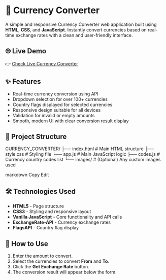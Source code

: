 # 💱 Currency Converter

A simple and responsive Currency Converter web application built using **HTML**, **CSS**, and **JavaScript**. Instantly convert currencies based on real-time exchange rates with a clean and user-friendly interface.

## 🌐 Live Demo

👉 [Check Live Currency Converter](https://subhrajitnaskar.github.io/CURRENCY_CONVERTER/)

## ✨ Features

- Real-time currency conversion using API
- Dropdown selection for over 100+ currencies
- Country flags displayed for selected currencies
- Responsive design suitable for all devices
- Validation for invalid or empty amounts
- Smooth, modern UI with clear conversion result display

## 📂 Project Structure

CURRENCY_CONVERTER/
├── index.html # Main HTML structure
├── style.css # Styling file
├── app.js # Main JavaScript logic
├── codes.js # Currency country codes list
└── images/ # (Optional) Any custom images used

markdown
Copy
Edit

## 🛠️ Technologies Used

- **HTML5** - Page structure
- **CSS3** - Styling and responsive layout
- **Vanilla JavaScript** - Core functionality and API calls
- **ExchangeRate-API** - Currency exchange rates
- **FlagsAPI** - Country flag display

## 🎯 How to Use

1. Enter the amount to convert.
2. Select the currencies to convert **From** and **To**.
3. Click the **Get Exchange Rate** button.
4. The conversion result will appear below the form.


